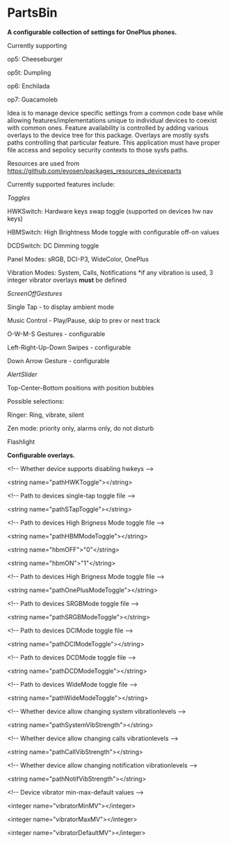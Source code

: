 # PartsBin

**A configurable collection of settings for OnePlus phones.**

Currently supporting

 op5: Cheeseburger

 op5t: Dumpling

 op6: Enchilada

 op7: Guacamoleb

Idea is to manage device specific settings from a common code base while allowing
features/implementations unique to individual devices to coexist with common
ones. Feature availability is controlled by adding various overlays to the device
tree for this package. Overlays are mostly sysfs paths controlling that particular
feature. This application must have proper file access and sepolicy security contexts
to those sysfs paths.

Resources are used from https://github.com/eyosen/packages_resources_deviceparts

Currently supported features include:

*Toggles*

HWKSwitch: Hardware keys swap toggle (supported on devices hw nav keys)

HBMSwitch: High Brightness Mode toggle with configurable off-on values

DCDSwitch: DC Dimming toggle

Panel Modes: sRGB, DCI-P3, WideColor, OnePlus

Vibration Modes: System, Calls, Notifications
*if any vibration is used, 3 integer vibrator overlays **must** be defined

*ScreenOffGestures*

Single Tap - to display ambient mode

Music Control - Play/Pause, skip to prev or next track

O-W-M-S Gestures - configurable

Left-Right-Up-Down Swipes - configurable

Down Arrow Gesture - configurable

*AlertSlider*

Top-Center-Bottom positions with position bubbles

Possible selections:

Ringer: Ring, vibrate, silent

Zen mode: priority only, alarms only, do not disturb

Flashlight

**Configurable overlays.**

\<!-- Whether device supports disabling hwkeys -->

\<string name="pathHWKToggle">\</string>

\<!-- Path to devices single-tap toggle file -->

\<string name="pathSTapToggle">\</string>

\<!-- Path to devices High Brigness Mode toggle file -->

\<string name="pathHBMModeToggle">\</string>

\<string name="hbmOFF">"0"\</string>

\<string name="hbmON">"1"\</string>

\<!-- Path to devices High Brigness Mode toggle file -->

\<string name="pathOnePlusModeToggle">\</string>

\<!-- Path to devices SRGBMode toggle file -->

\<string name="pathSRGBModeToggle">\</string>

\<!-- Path to devices DCIMode toggle file -->

\<string name="pathDCIModeToggle">\</string>

\<!-- Path to devices DCDMode toggle file -->

\<string name="pathDCDModeToggle">\</string>

\<!-- Path to devices WideMode toggle file -->

\<string name="pathWideModeToggle">\</string>

\<!-- Whether device allow changing system vibrationlevels -->

\<string name="pathSystemVibStrength">\</string>

\<!-- Whether device allow changing calls vibrationlevels -->

\<string name="pathCallVibStrength">\</string>

\<!-- Whether device allow changing notification vibrationlevels -->

\<string name="pathNotifVibStrength">\</string>

\<!-- Device vibrator min-max-default values -->

\<integer name="vibratorMinMV">\</integer>

\<integer name="vibratorMaxMV">\</integer>

\<integer name="vibratorDefaultMV">\</integer>
